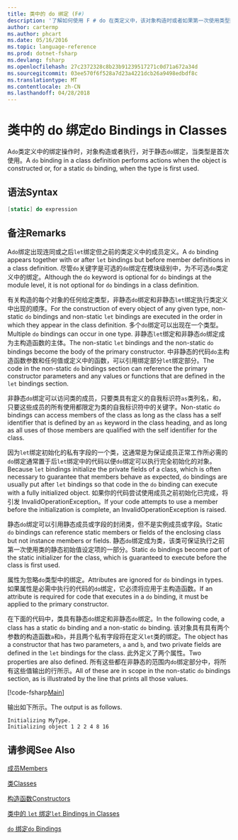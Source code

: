 ```yaml
---
title: 类中的 do 绑定 (F#)
description: '了解如何使用 F # do 在类定义中，该对象构造时或者如果第一次使用类型执行操作的绑定。'
author: cartermp
ms.author: phcart
ms.date: 05/16/2016
ms.topic: language-reference
ms.prod: dotnet-fsharp
ms.devlang: fsharp
ms.openlocfilehash: 27c2372328c8b23b91239517271c0d71a672a34d
ms.sourcegitcommit: 03ee570f6f528a7d23a4221dcb26a9498edbdf8c
ms.translationtype: MT
ms.contentlocale: zh-CN
ms.lasthandoff: 04/28/2018
---
```

# <a name="do-bindings-in-classes"></a><span data-ttu-id="f69e6-103">类中的 do 绑定</span><span class="sxs-lookup"><span data-stu-id="f69e6-103">do Bindings in Classes</span></span>

<span data-ttu-id="f69e6-104">A`do`类定义中的绑定操作时，对象构造或者执行，对于静态`do`绑定，当类型是首次使用。</span><span class="sxs-lookup"><span data-stu-id="f69e6-104">A `do` binding in a class definition performs actions when the object is constructed or, for a static `do` binding, when the type is first used.</span></span>


## <a name="syntax"></a><span data-ttu-id="f69e6-105">语法</span><span class="sxs-lookup"><span data-stu-id="f69e6-105">Syntax</span></span>

```fsharp
[static] do expression
```

## <a name="remarks"></a><span data-ttu-id="f69e6-106">备注</span><span class="sxs-lookup"><span data-stu-id="f69e6-106">Remarks</span></span>
<span data-ttu-id="f69e6-107">A`do`绑定出现连同或之后`let`绑定但之前的类定义中的成员定义。</span><span class="sxs-lookup"><span data-stu-id="f69e6-107">A `do` binding appears together with or after `let` bindings but before member definitions in a class definition.</span></span> <span data-ttu-id="f69e6-108">尽管`do`关键字是可选的`do`绑定在模块级别中，为不可选`do`类定义中的绑定。</span><span class="sxs-lookup"><span data-stu-id="f69e6-108">Although the `do` keyword is optional for `do` bindings at the module level, it is not optional for `do` bindings in a class definition.</span></span>

<span data-ttu-id="f69e6-109">有关构造的每个对象的任何给定类型，非静态`do`绑定和非静态`let`绑定执行类定义中出现的顺序。</span><span class="sxs-lookup"><span data-stu-id="f69e6-109">For the construction of every object of any given type, non-static `do` bindings and non-static `let` bindings are executed in the order in which they appear in the class definition.</span></span> <span data-ttu-id="f69e6-110">多个`do`绑定可以出现在一个类型。</span><span class="sxs-lookup"><span data-stu-id="f69e6-110">Multiple `do` bindings can occur in one type.</span></span> <span data-ttu-id="f69e6-111">非静态`let`绑定和非静态`do`绑定成为主构造函数的主体。</span><span class="sxs-lookup"><span data-stu-id="f69e6-111">The non-static `let` bindings and the non-static `do` bindings become the body of the primary constructor.</span></span> <span data-ttu-id="f69e6-112">中非静态的代码`do`主构造函数参数和任何值或定义中的函数，可以引用绑定部分`let`绑定部分。</span><span class="sxs-lookup"><span data-stu-id="f69e6-112">The code in the non-static `do` bindings section can reference the primary constructor parameters and any values or functions that are defined in the `let` bindings section.</span></span>

<span data-ttu-id="f69e6-113">非静态`do`绑定可以访问类的成员，只要类具有定义的自我标识符`as`类列名，和，只要这些成员的所有使用都限定为类的自我标识符中的关键字。</span><span class="sxs-lookup"><span data-stu-id="f69e6-113">Non-static `do` bindings can access members of the class as long as the class has a self identifier that is defined by an `as` keyword in the class heading, and as long as all uses of those members are qualified with the self identifier for the class.</span></span>

<span data-ttu-id="f69e6-114">因为`let`绑定初始化的私有字段的一个类，这通常是为保证成员正常工作所必需的`do`绑定通常置于后`let`绑定中的代码以便`do`绑定可以执行完全初始化的对象。</span><span class="sxs-lookup"><span data-stu-id="f69e6-114">Because `let` bindings initialize the private fields of a class, which is often necessary to guarantee that members behave as expected, `do` bindings are usually put after `let` bindings so that code in the `do` binding can execute with a fully initialized object.</span></span> <span data-ttu-id="f69e6-115">如果你的代码尝试使用成员之前初始化已完成，将引发 InvalidOperationException。</span><span class="sxs-lookup"><span data-stu-id="f69e6-115">If your code attempts to use a member before the initialization is complete, an InvalidOperationException is raised.</span></span>

<span data-ttu-id="f69e6-116">静态`do`绑定可以引用静态成员或字段的封闭类，但不是实例成员或字段。</span><span class="sxs-lookup"><span data-stu-id="f69e6-116">Static `do` bindings can reference static members or fields of the enclosing class but not instance members or fields.</span></span> <span data-ttu-id="f69e6-117">静态`do`绑定成为类，该类可保证执行之前第一次使用类的静态初始值设定项的一部分。</span><span class="sxs-lookup"><span data-stu-id="f69e6-117">Static `do` bindings become part of the static initializer for the class, which is guaranteed to execute before the class is first used.</span></span>

<span data-ttu-id="f69e6-118">属性为忽略`do`类型中的绑定。</span><span class="sxs-lookup"><span data-stu-id="f69e6-118">Attributes are ignored for `do` bindings in types.</span></span> <span data-ttu-id="f69e6-119">如果属性是必需中执行的代码的`do`绑定，它必须将应用于主构造函数。</span><span class="sxs-lookup"><span data-stu-id="f69e6-119">If an attribute is required for code that executes in a `do` binding, it must be applied to the primary constructor.</span></span>

<span data-ttu-id="f69e6-120">在下面的代码中，类具有静态`do`绑定和非静态`do`绑定。</span><span class="sxs-lookup"><span data-stu-id="f69e6-120">In the following code, a class has a static `do` binding and a non-static `do` binding.</span></span> <span data-ttu-id="f69e6-121">该对象具有具有两个参数的构造函数`a`和`b`，并且两个私有字段将在定义`let`类的绑定。</span><span class="sxs-lookup"><span data-stu-id="f69e6-121">The object has a constructor that has two parameters, `a` and `b`, and two private fields are defined in the `let` bindings for the class.</span></span> <span data-ttu-id="f69e6-122">此外定义了两个属性。</span><span class="sxs-lookup"><span data-stu-id="f69e6-122">Two properties are also defined.</span></span> <span data-ttu-id="f69e6-123">所有这些都在非静态的范围内`do`绑定部分中，将所有这些值输出的行所示。</span><span class="sxs-lookup"><span data-stu-id="f69e6-123">All of these are in scope in the non-static `do` bindings section, as is illustrated by the line that prints all those values.</span></span>

[!code-fsharp[Main](../../../../samples/snippets/fsharp/lang-ref-1/snippet3101.fs)]

<span data-ttu-id="f69e6-124">输出如下所示。</span><span class="sxs-lookup"><span data-stu-id="f69e6-124">The output is as follows.</span></span>

```console
Initializing MyType.
Initializing object 1 2 2 4 8 16
```

## <a name="see-also"></a><span data-ttu-id="f69e6-125">请参阅</span><span class="sxs-lookup"><span data-stu-id="f69e6-125">See Also</span></span>
[<span data-ttu-id="f69e6-126">成员</span><span class="sxs-lookup"><span data-stu-id="f69e6-126">Members</span></span>](index.md)

[<span data-ttu-id="f69e6-127">类</span><span class="sxs-lookup"><span data-stu-id="f69e6-127">Classes</span></span>](../classes.md)

[<span data-ttu-id="f69e6-128">构造函数</span><span class="sxs-lookup"><span data-stu-id="f69e6-128">Constructors</span></span>](constructors.md)

[<span data-ttu-id="f69e6-129">类中的 `let` 绑定</span><span class="sxs-lookup"><span data-stu-id="f69e6-129">`let` Bindings in Classes</span></span>](let-bindings-in-classes.md)

[<span data-ttu-id="f69e6-130">`do` 绑定</span><span class="sxs-lookup"><span data-stu-id="f69e6-130">`do` Bindings</span></span>](../functions/do-Bindings.md)
